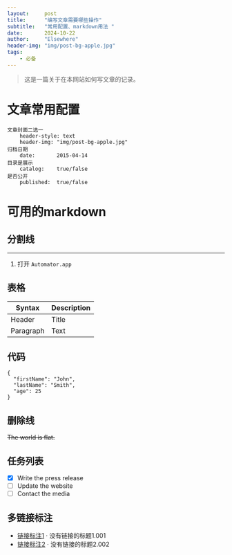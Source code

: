 ```yaml
---
layout: 	post
title: 		"编写文章需要哪些操作"
subtitle: 	"常用配置、markdown用法 "
date:       2024-10-22
author: 	"Elsewhere"
header-img: "img/post-bg-apple.jpg"
tags:
    - 必备
---
```


> 这是一篇关于在本网站如何写文章的记录。



# 文章常用配置

```
文章封面二选一
	header-style: text
	header-img: "img/post-bg-apple.jpg"
归档日期	
	date:       2015-04-14
目录是展示	
	catalog:    true/false
是否公开	
	published:  true/false
```



# 可用的markdown

## 分割线
---

1. 打开 `Automator.app`



## 表格

| Syntax    | Description |
| --------- | ----------- |
| Header    | Title       |
| Paragraph | Text        |

## 代码
```
{
  "firstName": "John",
  "lastName": "Smith",
  "age": 25
}
```


## 删除线

~~The world is flat.~~

## 任务列表

- [x] Write the press release
- [ ] Update the website
- [ ] Contact the media

## 多链接标注

- [链接标注1][1] · 没有链接的标题1.001
- [链接标注2][2] · 没有链接的标题2.002

[1]: https://reactjs.org/blog/2022/06/15/react-labs-what-we-have-been-working-on-june-2022.html
[2]: https://www.bilibili.com/video/BV1LY411Q7hC/?spm_id_from=333.999.0.0
